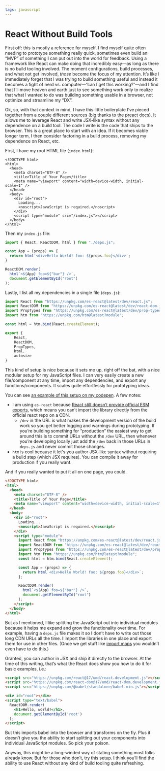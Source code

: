 ```yaml
---
tags: javascript
---
```


# React Without Build Tools

First off: this is mostly a reference for myself. I find myself quite often needing to prototype something really quick, sometimes even build an “MVP” of something I can put out into the world for feedback. Using a framework like React can make doing that incredibly easy—as long as there is no build tooling involved. The moment configurations, build processes, and what not get involved, _those_ become the focus of my attention. It’s like I immediately forget that I was trying to build something useful and instead it becomes a fight of nerd vs. computer—“can I get this working?”—and I find that I’ll move heaven and earth just to see something work only to realize that what I wanted to do was building something usable in a browser, not optimize and streamline my “DX”.

Ok, so, with that context in mind, I have this little boilerplate I’ve pieced together from a couple different sources (big thanks to [the preact docs](https://preactjs.com/guide/v10/getting-started#no-build-tools-route)). It allows me to leverage React and write JSX-like syntax without any dependence on a build tool. The code I write is the code that ships to the browser. This is a great place to start with an idea. If it becomes viable longer term, I then consider factoring in a build process, removing my dependence on React, etc.

First, I have my root HTML file (`index.html`):

```
<!DOCTYPE html>
<html>
  <head>
    <meta charset="UTF-8" />
    <title>Title of Your Page</title>
    <meta name="viewport" content="width=device-width, initial-scale=1" />
  </head>
  <body>
    <div id="root">
      Loading...
      <noscript>JavaScript is required.</noscript>
    </div>
    <script type="module" src="/index.js"></script>
  </body>
</html>
```

Then my `index.js` file:

```js
import { React, ReactDOM, html } from "./deps.js";

const App = (props) => {
  return html`<div>Hello World! foo: ${props.foo}</div>`;
}

ReactDOM.render(
  html`<${App} foo=${"bar"} />`,
  document.getElementById("root")
);
```

Lastly, I list all my dependencies in a single file (`deps.js`):

```js
import React from "https://unpkg.com/es-react@latest/dev/react.js";
import ReactDOM from "https://unpkg.com/es-react@latest/dev/react-dom.js";
import PropTypes from "https://unpkg.com/es-react@latest/dev/prop-types.js";
import htm from "https://unpkg.com/htm@latest?module";

const html = htm.bind(React.createElement);

export {
    React,
    ReactDOM,
    PropTypes,
    html, 
    autosize    
}
```

This kind of setup is nice because it sets me up, right off the bat, with a nice modular setup for my JavaScript files. I can very easily create a new file/component at any time, import any dependencies, and export any functions/components. It scales quite effortlessly for prototyping ideas.

You can see [an example of this setup on my codepen](https://codepen.io/jimniels/pen/jOrBJWQ). A few notes:

- I am using `es-react` because [React still doesn’t provide official ESM exports](https://github.com/facebook/react/issues/11503#issuecomment-407122820), which means you can’t import the library directly from the official react repo on a CDN.
	- `/dev` in the URL is what makes the development version of the build work so you get better logging and warnings during prototyping. If you’re building something for “production” the easiest way to get around this is to commit URLs without the `/dev` URL, then whenever you’re developing locally just add the `/dev` back in those URLs in `deps.js` and never commit those changes.
- `htm` is cool because it let's you author JSX-like syntax without requiring a build step (which JSX requires). You can compile it away for production if you really want.

And if you really wanted to put it all on one page, you could.

```html
<!DOCTYPE html>
<html>
  <head>
    <meta charset="UTF-8" />
    <title>Title of Your Page</title>
    <meta name="viewport" content="width=device-width, initial-scale=1" />
  </head>
  <body>
    <div id="root">
      Loading...
      <noscript>JavaScript is required.</noscript>
    </div>
    <script type="module">
      import React from "https://unpkg.com/es-react@latest/dev/react.js";
      import ReactDOM from "https://unpkg.com/es-react@latest/dev/react-dom.js";
      import PropTypes from "https://unpkg.com/es-react@latest/dev/prop-types.js";
      import htm from "https://unpkg.com/htm@latest?module";
      const html = htm.bind(React.createElement);

      const App = (props) => {
        return html`<div>Hello World! foo: ${props.foo}</div>`;
      };

      ReactDOM.render(
        html`<${App} foo=${"bar"} />`,
        document.getElementById("root")
      );
    </script>
  </body>
</html>
```

But as I mentioned, I like splitting the JavaScript out into individual modules because it helps me expand and grow the functionality over time. For example, having a `deps.js` file makes it so I don’t have to write out those long CDN URLs all the time. I import the libraries in one place and export them for use in other files. (Once we get stuff like [import maps](https://blog.jim-nielsen.com/2020/es-modules-there-is-no-registry/) you wouldn’t even have to do this.)

Granted, you can author in JSX and ship it directly to the browser. At the time of this writing, that’s what the React docs show you how to do it for basic examples, i.e.:

```html
<script src="https://unpkg.com/react@17/umd/react.development.js"></script>
<script src="https://unpkg.com/react-dom@17/umd/react-dom.development.js"></script>
<script src="https://unpkg.com/@babel/standalone/babel.min.js"></script>

<div id="root"></div>
<script type="text/babel">
  ReactDOM.render(
    <h1>Hello, world!</h1>,
    document.getElementById('root')
  );
</script>
```

But this imports babel into the browser and transforms on the fly. Plus it doesn’t give you the ability to start splitting out your components into individual JavaScript modules. So pick your poison.

Anyway, this might be a long-winded way of stating something most folks already know. But for those who don’t, try this setup. I think you’ll find the ability to use React without any kind of build tooling quite refreshing.